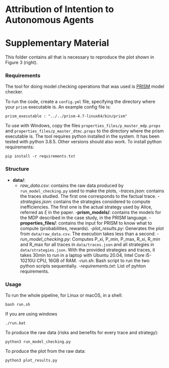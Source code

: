 # Attribution of Intention to Autonomous Agents
# Supplementary Material

This folder contains all that is necessary to reproduce the plot shown in
Figure 3 (right).

### Requirements

The tool for doing model checking operations that was used is
[PRISM](http://www.prismmodelchecker.org/download.php)
model checker.

To run the code, create a `config.yml` file,
specifying the directory where your `prism` executable is.
An example config file is:

```
prism_executable : "../../prism-4.7-linux64/bin/prism"
```

To use with Windows, copy the files `properties_files/p_master_mdp.props` and
`properties_files/p_master_dtmc.props`
to the directory where the prism executable is. 
The tool requires python installed in the system.
It has been tested with python 3.8.5.
Other versions should also work.
To install python requirements:
```
pip install -r requirements.txt
```

### Structure
- **data/**:
  - *raw_data.csv*: contains the raw data produced by `run_model_checking.py` used to make the plots,
  -*traces.json*: contains the traces studied.
  The first one corresponds to the factual trace.
  -*strategies.json*: contains the strategies considered to compute inefficiencies.
  The first one is the actual strategy used by Alice, referred as $\xi$ in the paper.
-**prism_models/**: contains the models for the MDP described in the case study, in the PRISM language.
-**properties_files/**: contains the input for PRISM to know what to compute (probabilities, rewards).
-*plot_results.py*: Generates the plot from `data/raw_data.csv`. The execution takes less than a second.
-*run_model_checking.py*: Computes P_xi, P_min, P_max, R_xi, R_min and R_max for all traces in `data/traces.json` and all strategies in `data/strategies.json`.
With the provided strategies and traces, it takes 30min to run in a laptop
with Ubuntu 20.04, Intel Core i5-10210U CPU, 16GB of RAM.
-*run.sh*: Bash script to run the two python scripts sequentially.
-*requirements.txt*: List of pyhton requirements.

### Usage

To run the whole pipeline, for Linux or macOS, in a shell:

```
bash run.sh
```
If you are using windows
```
./run.bat
```

To produce the raw data (risks and benefits for every trace and strategy):
```
python3 run_model_checking.py
```

To produce the plot from the raw data:
```
python3 plot_results.py
```
